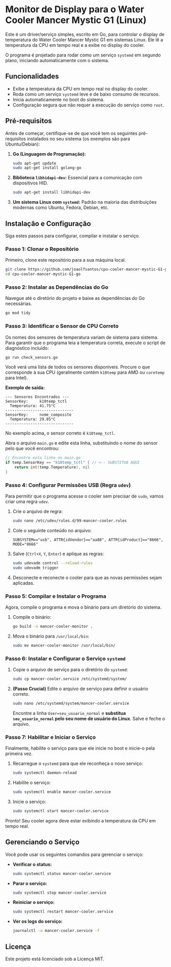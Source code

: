 
# Monitor de Display para o Water Cooler Mancer Mystic G1 (Linux)

Este é um driver/serviço simples, escrito em Go, para controlar o display de temperatura do Water Cooler Mancer Mystic G1 em sistemas Linux. Ele lê a temperatura da CPU em tempo real e a exibe no display do cooler.

O programa é projetado para rodar como um serviço `systemd` em segundo plano, iniciando automaticamente com o sistema.

## Funcionalidades

*   Exibe a temperatura da CPU em tempo real no display do cooler.
*   Roda como um serviço `systemd` leve e de baixo consumo de recursos.
*   Inicia automaticamente no boot do sistema.
*   Configuração segura que não requer a execução do serviço como `root`.

## Pré-requisitos

Antes de começar, certifique-se de que você tem os seguintes pré-requisitos instalados no seu sistema (os exemplos são para Ubuntu/Debian):

1.  **Go (Linguagem de Programação):**
    ```bash
    sudo apt-get update
    sudo apt-get install golang-go
    ```
2.  **Biblioteca `libhidapi-dev`:** Essencial para a comunicação com dispositivos HID.
    ```bash
    sudo apt-get install libhidapi-dev
    ```
3.  **Um sistema Linux com `systemd`:** Padrão na maioria das distribuições modernas como Ubuntu, Fedora, Debian, etc.

## Instalação e Configuração

Siga estes passos para configurar, compilar e instalar o serviço.

### Passo 1: Clonar o Repositório

Primeiro, clone este repositório para a sua máquina local.

```bash
git clone https://github.com/joaolfsantos/cpu-cooler-mancer-mystic-G1-go.git
cd cpu-cooler-mancer-mystic-G1-go
```

### Passo 2: Instalar as Dependências do Go

Navegue até o diretório do projeto e baixe as dependências do Go necessárias.

```bash
go mod tidy
```

### Passo 3: Identificar o Sensor de CPU Correto

Os nomes dos sensores de temperatura variam de sistema para sistema. Para garantir que o programa leia a temperatura correta, execute o script de diagnóstico incluído:

```bash
go run check_sensors.go
```

Você verá uma lista de todos os sensores disponíveis. Procure o que corresponde à sua CPU (geralmente contém `k10temp` para AMD ou `coretemp` para Intel).

**Exemplo de saída:**
```
--- Sensores Encontrados ---
SensorKey:     k10temp_tctl
  Temperatura: 41.75°C
------------------------------
SensorKey:     nvme_composite
  Temperatura: 29.85°C
------------------------------
```
No exemplo acima, o sensor correto é `k10temp_tctl`.

Abra o arquivo `main.go` e edite esta linha, substituindo o nome do sensor pelo que você encontrou:

```go
// Encontre esta linha no main.go
if temp.SensorKey == "k10temp_tctl" { // <-- SUBSTITUA AQUI
    return int(temp.Temperature), nil
}
```

### Passo 4: Configurar Permissões USB (Regra `udev`)

Para permitir que o programa acesse o cooler sem precisar de `sudo`, vamos criar uma regra `udev`.

1.  Crie o arquivo de regra:
    ```bash
    sudo nano /etc/udev/rules.d/99-mancer-cooler.rules
    ```
2.  Cole o seguinte conteúdo no arquivo:
    ```
    SUBSYSTEM=="usb", ATTR{idVendor}=="aa88", ATTR{idProduct}=="8666", MODE="0666"
    ```
3.  Salve (`Ctrl+X`, `Y`, `Enter`) e aplique as regras:
    ```bash
    sudo udevadm control --reload-rules
    sudo udevadm trigger
    ```
4.  Desconecte e reconecte o cooler para que as novas permissões sejam aplicadas.

### Passo 5: Compilar e Instalar o Programa

Agora, compile o programa e mova o binário para um diretório do sistema.

1.  Compile o binário:
    ```bash
    go build -o mancer-cooler-monitor .
    ```
2.  Mova o binário para `/usr/local/bin`:
    ```bash
    sudo mv mancer-cooler-monitor /usr/local/bin/
    ```

### Passo 6: Instalar e Configurar o Serviço `systemd`

1.  Copie o arquivo de serviço para o diretório do `systemd`:
    ```bash
    sudo cp mancer-cooler.service /etc/systemd/system/
    ```

2.  **(Passo Crucial)** Edite o arquivo de serviço para definir o usuário correto.
    ```bash
    sudo nano /etc/systemd/system/mancer-cooler.service
    ```
    Encontre a linha `User=seu_usuario_normal` e **substitua `seu_usuario_normal` pelo seu nome de usuário do Linux**. Salve e feche o arquivo.

### Passo 7: Habilitar e Iniciar o Serviço

Finalmente, habilite o serviço para que ele inicie no boot e inicie-o pela primeira vez.

1.  Recarregue o `systemd` para que ele reconheça o novo serviço:
    ```bash
    sudo systemctl daemon-reload
    ```
2.  Habilite o serviço:
    ```bash
    sudo systemctl enable mancer-cooler.service
    ```
3.  Inicie o serviço:
    ```bash
    sudo systemctl start mancer-cooler.service
    ```

Pronto! Seu cooler agora deve estar exibindo a temperatura da CPU em tempo real.

## Gerenciando o Serviço

Você pode usar os seguintes comandos para gerenciar o serviço:

*   **Verificar o status:**
    ```bash
    sudo systemctl status mancer-cooler.service
    ```
*   **Parar o serviço:**
    ```bash
    sudo systemctl stop mancer-cooler.service
    ```
*   **Reiniciar o serviço:**
    ```bash
    sudo systemctl restart mancer-cooler.service
    ```
*   **Ver os logs do serviço:**
    ```bash
    journalctl -u mancer-cooler.service -f
    ```

## Licença

Este projeto está licenciado sob a Licença MIT.
```